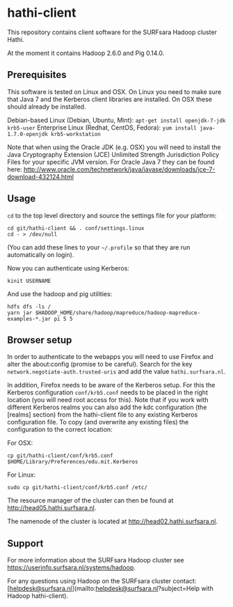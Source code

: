 hathi-client
============

This repository contains client software for the SURFsara Hadoop cluster Hathi.

At the moment it contains Hadoop 2.6.0 and Pig 0.14.0.

Prerequisites
-------------

This software is tested on Linux and OSX. On Linux you need to make sure that
Java 7 and the Kerberos client libraries are installed. On OSX these should
already be installed.

Debian-based Linux (Debian, Ubuntu, Mint): `apt-get install openjdk-7-jdk
krb5-user`
Enterprise Linux (Redhat, CentOS, Fedora): `yum install java-1.7.0-openjdk
krb5-workstation`

Note that when using the Oracle JDK (e.g. OSX) you will need to install the
Java Cryptography Extension (JCE) Unlimited Strength Jurisdiction Policy Files
for your specific JVM version. For Oracle Java 7 they can be found here:
<http://www.oracle.com/technetwork/java/javase/downloads/jce-7-download-432124.html>

Usage
-----

`cd` to the top level directory and source the settings file for your platform:

    cd git/hathi-client && . conf/settings.linux
    cd - > /dev/null

(You can add these lines to your `~/.profile` so that they are run
automatically on login).

Now you can authenticate using Kerberos:

    kinit USERNAME

And use the hadoop and pig utilities:

    hdfs dfs -ls /
    yarn jar $HADOOP_HOME/share/hadoop/mapreduce/hadoop-mapreduce-examples-*.jar pi 5 5

Browser setup
-------------

In order to authenticate to the webapps you will need to use Firefox and alter
the about:config (promise to be careful). Search for the key
`network.negotiate-auth.trusted-uris` and add the value `hathi.surfsara.nl`.

In addition, Firefox needs to be aware of the Kerberos setup. For this the
Kerberos configuration `conf/krb5.conf` needs to be placed in the right
location (you will need root access for this). Note that if you work with
different Kerberos realms you can also add the kdc configuration (the [realms]
section) from the hathi-client file to any existing Kerberos configuration
file. To copy (and overwrite any existing files) the configuration to the
correct location:

For OSX:

    cp git/hathi-client/conf/krb5.conf $HOME/Library/Preferences/edu.mit.Kerberos
	
For Linux:

    sudo cp git/hathi-client/conf/krb5.conf /etc/

The resource manager of the cluster can then be found at <http://head05.hathi.surfsara.nl>.

The namenode of the cluster is located at <http://head02.hathi.surfsara.nl>.

Support
-------

For more information about the SURFsara Hadoop cluster see <https://userinfo.surfsara.nl/systems/hadoop>.

For any questions using Hadoop on the SURFsara cluster contact:
[helpdesk@surfsara.nl](mailto:helpdesk@surfsara.nl?subject=Help with Hadoop hathi-client).

